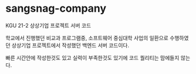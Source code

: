 # sangsnag-company
KGU 21-2 상상기업 프로젝트 서버 코드

학교에서 진행했던 비교과 프로그램중, 소프트웨어 중심대학 사업의 일환으로 수행하였던
상상기업 프로젝트에서 작성했던 백엔드 서버 코드이다.

빠른 시간안에 작성한것도 있고 실력이 부족한것도 있기에 코드 퀄리티는 맘에들지 않는다.
